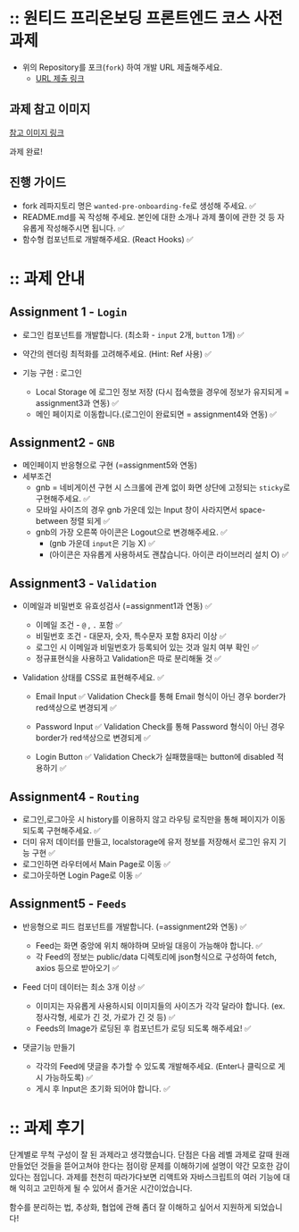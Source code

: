 # :: 원티드 프리온보딩 프론트엔드 코스 사전과제

- 위의 Repository를 포크(`fork`) 하여 개발 URL 제출해주세요.
  - [URL 제출 링크](https://forms.gle/LcXnfrgtQp5MRrdU8)

## 과제 참고 이미지
[참고 이미지 링크](https://bclef25.notion.site/1ed6d5b2192b45eeb4104a67f6a77250)

과제 완료!

## 진행 가이드

- fork 레파지토리 명은 `wanted-pre-onboarding-fe`로 생성해 주세요. ✅
- README.md를 꼭 작성해 주세요. 본인에 대한 소개나 과제 풀이에 관한 것 등 자유롭게 작성해주시면 됩니다. ✅
- 함수형 컴포넌트로 개발해주세요. (React Hooks) ✅

# :: 과제 안내

## Assignment 1 - `Login`

- 로그인 컴포넌트를 개발합니다. (최소화 - `input` 2개, `button` 1개) ✅
- 약간의 렌더링 최적화를 고려해주세요. (Hint: Ref 사용) ✅

- 기능 구현 : 로그인
  - Local Storage 에 로그인 정보 저장 (다시 접속했을 경우에 정보가 유지되게 = assignment3과 연동) ✅
  - 메인 페이지로 이동합니다.(로그인이 완료되면 = assignment4와 연동) ✅

## Assignment2 - `GNB`

- 메인페이지 반응형으로 구현 (=assignment5와 연동)
- 세부조건
  - gnb = 네비게이션 구현 시 스크롤에 관계 없이 화면 상단에 고정되는 `sticky`로 구현해주세요. ✅
  - 모바일 사이즈의 경우 gnb 가운데 있는 Input 창이 사라지면서 space-between 정렬 되게 ✅
  - gnb의 가장 오른쪽 아이콘은 Logout으로 변경해주세요. ✅
    - (gnb 가운데 `input`은 기능 X) ✅
    - (아이콘은 자유롭게 사용하셔도 괜찮습니다. 아이콘 라이브러리 설치 O) ✅

## Assignment3 - `Validation` 

- 이메일과 비밀번호 유효성검사 (=assignment1과 연동) ✅
  - 이메일 조건 - `@` , `.` 포함 ✅
  - 비밀번호 조건 - 대문자, 숫자, 특수문자 포함 8자리 이상 ✅
  - 로그인 시 이메일과 비밀번호가 등록되어 있는 것과 일치 여부 확인 ✅
  - 정규표현식을 사용하고 Validation은 따로 분리해둘 것 ✅

- Validation 상태를 CSS로 표현해주세요. ✅
  - Email Input ✅
    Validation Check를 통해 Email 형식이 아닌 경우 border가 red색상으로 변경되게 ✅
  - Password Input ✅
    Validation Check를 통해 Password 형식이 아닌 경우 border가 red색상으로 변경되게 ✅
    
  - Login Button ✅
    Validation Check가 실패했을때는 button에 disabled 적용하기 ✅


## Assignment4 - `Routing`

- 로그인,로그아웃 시 history를 이용하지 않고 라우팅 로직만을 통해 페이지가 이동 되도록 구현해주세요. ✅
- 더미 유저 데이터를 만들고, localstorage에 유저 정보를 저장해서 로그인 유지 기능 구현 ✅
- 로그인하면 라우터에서 Main Page로 이동 ✅
- 로그아웃하면 Login Page로 이동 ✅

## Assignment5 - `Feeds`

- 반응형으로 피드 컴포넌트를 개발합니다. (=assignment2와 연동) ✅
  - Feed는 화면 중앙에 위치 해야하며 모바일 대응이 가능해야 합니다. ✅
  - 각 Feed의 정보는 public/data 디렉토리에 json형식으로 구성하여 fetch, axios 등으로 받아오기 ✅
 
- Feed 더미 데이터는 최소 3개 이상 ✅
  - 이미지는 자유롭게 사용하시되 이미지들의 사이즈가 각각 달라야 합니다. (ex. 정사각형, 세로가 긴 것, 가로가 긴 것 등) ✅
  - Feeds의 Image가 로딩된 후 컴포넌트가 로딩 되도록 해주세요! ✅

- 댓글기능 만들기
  - 각각의 Feed에 댓글을 추가할 수 있도록 개발해주세요. (Enter나 클릭으로 게시 가능하도록) ✅
  - 게시 후 Input은 초기화 되어야 합니다. ✅

# :: 과제 후기
단계별로 무척 구성이 잘 된 과제라고 생각했습니다. 단점은 다음 레벨 과제로 갈때 원래 만들었던 것들을 뜯어고쳐야 한다는 점이랑 문제를 이해하기에 설명이 약간 모호한 감이 있다는 점입니다. 과제를 천천히 따라가다보면 리액트와 자바스크립트의 여러 기능에 대해 익히고 고민하게 될 수 있어서 즐거운 시간이었습니다.

함수를 분리하는 법, 추상화, 협업에 관해 좀더 잘 이해하고 싶어서 지원하게 되었습니다!

